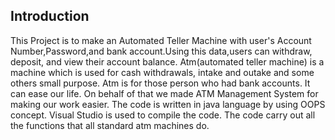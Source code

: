 
## Introduction
This Project is to make an Automated Teller Machine with user's Account Number,Password,and bank account.Using this data,users can withdraw, deposit, and view their account balance.
Atm(automated teller machine) is a machine which is used for cash withdrawals, intake and outake and some others small purpose.
Atm is for those person who had bank accounts. It can ease our life. On behalf of that we made ATM Management System for making our work easier. The code is written in java language by using OOPS concept. Visual Studio is used to compile the code. The code carry out all the functions that all standard atm machines do.


